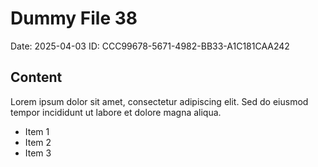 # Dummy File 38

Date: 2025-04-03
ID: CCC99678-5671-4982-BB33-A1C181CAA242

## Content

Lorem ipsum dolor sit amet, consectetur adipiscing elit.
Sed do eiusmod tempor incididunt ut labore et dolore magna aliqua.

* Item 1
* Item 2
* Item 3

